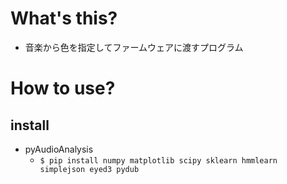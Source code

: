 # What's this?
- 音楽から色を指定してファームウェアに渡すプログラム

# How to use?
## install
- pyAudioAnalysis
  - `$ pip install numpy matplotlib scipy sklearn hmmlearn simplejson eyed3 pydub`


